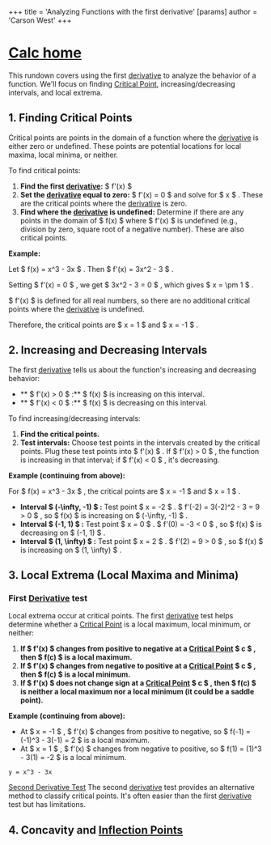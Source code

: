 +++
 title = 'Analyzing Functions with the first derivative'
[params]
	author = 'Carson West'
+++
# [Calc home](./../calc-home/)

This rundown covers using the first [derivative](./../derivative/) to analyze the behavior of a function.  We'll focus on finding [Critical Point](./../critical-point/), increasing/decreasing intervals, and local extrema.

## 1. Finding Critical Points

Critical points are points in the domain of a function where the [derivative](./../derivative/) is either zero or undefined.  These points are potential locations for local maxima, local minima, or neither.

To find critical points:

1. **Find the first [derivative](./../derivative/):**  $ f'(x) $ 
2. **Set the [derivative](./../derivative/) equal to zero:**  $ f'(x) = 0 $  and solve for  $ x $ .  These are the critical points where the [derivative](./../derivative/) is zero.
3. **Find where the [derivative](./../derivative/) is undefined:** Determine if there are any points in the domain of  $ f(x) $  where  $ f'(x) $  is undefined (e.g., division by zero, square root of a negative number). These are also critical points.

**Example:**

Let  $ f(x) = x^3 - 3x $ . Then  $ f'(x) = 3x^2 - 3 $ .

Setting  $ f'(x) = 0 $ , we get  $ 3x^2 - 3 = 0 $ , which gives  $ x = \pm 1 $ .

 $ f'(x) $  is defined for all real numbers, so there are no additional critical points where the [derivative](./../derivative/) is undefined.

Therefore, the critical points are  $ x = 1 $  and  $ x = -1 $ .


## 2. Increasing and Decreasing Intervals

The first [derivative](./../derivative/) tells us about the function's increasing and decreasing behavior:

* ** $ f'(x) > 0 $ :**   $ f(x) $  is increasing on this interval.
* ** $ f'(x) < 0 $ :**  $ f(x) $  is decreasing on this interval.

To find increasing/decreasing intervals:

1. **Find the critical points.**
2. **Test intervals:** Choose test points in the intervals created by the critical points.  Plug these test points into  $ f'(x) $ . If  $ f'(x) > 0 $ , the function is increasing in that interval; if  $ f'(x) < 0 $ , it's decreasing.


**Example (continuing from above):**

For  $ f(x) = x^3 - 3x $ , the critical points are  $ x = -1 $  and  $ x = 1 $ .

* **Interval  $ (-\infty, -1) $ :** Test point  $ x = -2 $ .  $ f'(-2) = 3(-2)^2 - 3 = 9 > 0 $ , so  $ f(x) $  is increasing on  $ (-\infty, -1) $ .
* **Interval  $ (-1, 1) $ :** Test point  $ x = 0 $ .  $ f'(0) = -3 < 0 $ , so  $ f(x) $  is decreasing on  $ (-1, 1) $ .
* **Interval  $ (1, \infty) $ :** Test point  $ x = 2 $ .  $ f'(2) = 9 > 0 $ , so  $ f(x) $  is increasing on  $ (1, \infty) $ .


## 3. Local Extrema (Local Maxima and Minima)

### First [Derivative](./../derivative/) test
Local extrema occur at critical points.  The first [derivative](./../derivative/) test helps determine whether a [Critical Point](./../critical-point/) is a local maximum, local minimum, or neither:

1. **If  $ f'(x) $  changes from positive to negative at a [Critical Point](./../critical-point/)  $ c $ , then  $ f(c) $  is a local maximum.**
2. **If  $ f'(x) $  changes from negative to positive at a [Critical Point](./../critical-point/)  $ c $ , then  $ f(c) $  is a local minimum.**
3. **If  $ f'(x) $  does not change sign at a [Critical Point](./../critical-point/)  $ c $ , then  $ f(c) $  is neither a local maximum nor a local minimum (it could be a saddle point).**


**Example (continuing from above):**

* At  $ x = -1 $ ,  $ f'(x) $  changes from positive to negative, so  $ f(-1) = (-1)^3 - 3(-1) = 2 $  is a local maximum.
* At  $ x = 1 $ ,  $ f'(x) $  changes from negative to positive, so  $ f(1) = (1)^3 - 3(1) = -2 $  is a local minimum.


```desmos-graph
y = x^3 - 3x
```

[Second Derivative Test](./../second-derivative-test/)  The second [derivative](./../derivative/) test provides an alternative method to classify critical points.  It's often easier than the first [derivative](./../derivative/) test but has limitations.

## 4. Concavity and [Inflection Points](./../inflection-points/)

